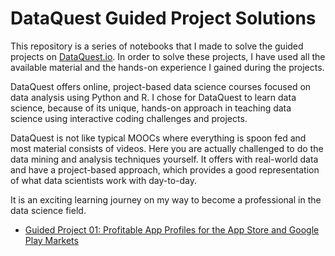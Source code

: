 # DataQuest Guided Project Solutions

This repository is a series of notebooks that I made to solve the guided projects on [DataQuest.io](www.dataquest.io). In order to solve these projects, I have used all the available material and the hands-on experience I gained during the projects. 

DataQuest offers online, project-based data science courses focused on data analysis using Python and R. I chose for DataQuest to learn data science, because of its unique, hands-on approach in teaching data science using interactive coding challenges and projects. 

DataQuest is not like typical MOOCs where everything is spoon fed and most material consists of videos. Here you are actually challenged to do the data mining and analysis techniques yourself.
It offers with real-world data and have a project-based approach, which provides a good representation of what data scientists work with day-to-day.

It is an exciting learning journey on my way to become a professional in the data science field.

* [Guided Project 01: Profitable App Profiles for the App Store and Google Play Markets](www.dataquest.io)
